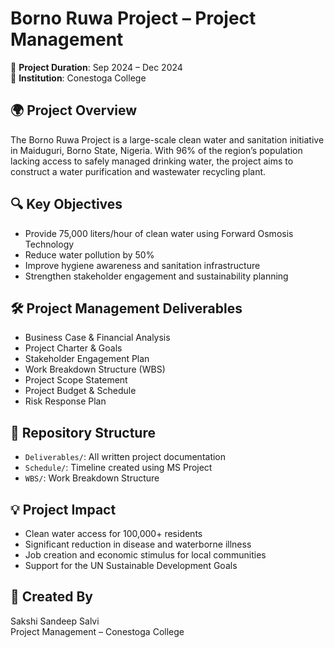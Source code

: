 # Borno Ruwa Project – Project Management

📅 **Project Duration**: Sep 2024 – Dec 2024  
🏢 **Institution**: Conestoga College  

## 🌍 Project Overview

The Borno Ruwa Project is a large-scale clean water and sanitation initiative in Maiduguri, Borno State, Nigeria. With 96% of the region’s population lacking access to safely managed drinking water, the project aims to construct a water purification and wastewater recycling plant.

## 🔍 Key Objectives
- Provide 75,000 liters/hour of clean water using Forward Osmosis Technology
- Reduce water pollution by 50%
- Improve hygiene awareness and sanitation infrastructure
- Strengthen stakeholder engagement and sustainability planning

## 🛠️ Project Management Deliverables
- Business Case & Financial Analysis
- Project Charter & Goals
- Stakeholder Engagement Plan
- Work Breakdown Structure (WBS)
- Project Scope Statement
- Project Budget & Schedule
- Risk Response Plan

## 📁 Repository Structure
- `Deliverables/`: All written project documentation
- `Schedule/`: Timeline created using MS Project
- `WBS/`: Work Breakdown Structure

## 💡 Project Impact
- Clean water access for 100,000+ residents
- Significant reduction in disease and waterborne illness
- Job creation and economic stimulus for local communities
- Support for the UN Sustainable Development Goals

## 👤 Created By
Sakshi Sandeep Salvi  
Project Management – Conestoga College
